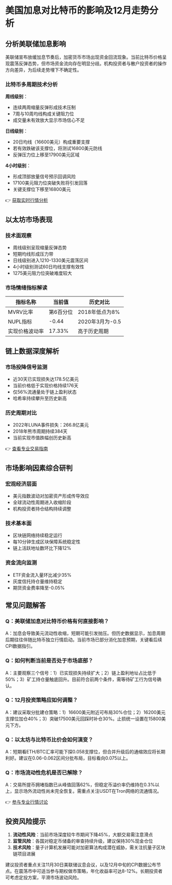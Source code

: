 # 美国加息对比特币的影响及12月走势分析

## 分析美联储加息影响

美联储宣布放缓加息节奏后，加密货币市场出现资金回流现象。当前比特币价格呈现震荡反弹态势，但市场资金流向存在明显分歧。机构投资者与散户投资者的操作方向差异，为后续走势埋下不确定性。

### 比特币多周期技术分析

**周线级别**：
- 连续两周缩量反弹形成技术压制
- 7周与10周均线构成关键阻力位
- 成交量未有效放大显示市场信心不足

**日线级别**：
- 20日均线（16600美元）构成重要支撑
- 若有效跌破该支撑位，将测试16800美元防线
- 反弹压力位上移至17900美元区域

**4小时级别**：
- 形成顶部放量信号预示回调风险
- 17100美元阻力位突破失败将引发回落
- 关键支撑位下移至16800美元

👉 [获取实时行情分析](https://bit.ly/okx_welcome)

## 以太坊市场表现

### 技术面观察
- 周线级别呈现缩量反弹态势
- 短期均线形成压力带
- 日线级别进入1210-1330美元震荡区间
- 4小时级别测试60日均线支撑有效性
- 1275美元阻力位突破难度较大

### 市场情绪指标解读

| 指标名称          | 当前值       | 历史对比       |
|-------------------|-------------|----------------|
| MVRV比率          | 第6百分位   | 2018年低点为8% |
| NUPL指标          | -0.44        | 2020年3月为-0.5|
| 实现价格波动率    | 17.33%       | 高于历史周期   |

## 链上数据深度解析

### 市场投降信号监测
- 近30天已实现损失达178.5亿美元
- 当前价格低于实现价格持续176天
- 仅56%流通量处于链上盈利状态
- 哈希率持续攀升至历史新高

### 历史周期对比
- 2022年LUNA事件损失：266.8亿美元
- 2018年熊市周期持续384天
- 当前实现市值跌幅创历史新高

👉 [查看专业交易指南](https://bit.ly/okx_welcome)

## 市场影响因素综合研判

### 宏观经济层面
- 美元指数波动对加密资产形成传导效应
- 全球流动性周期进入收缩阶段
- 机构投资者持仓结构持续调整

### 技术基本面
- 区块链网络持续稳定运行
- 每10分钟生成区块保障系统稳定性
- 链上活跃地址数环比下降12%

### 资金流向监测
- ETF资金流入量环比减少35%
- 灰度信托持仓量维持稳定
- 期货资金费率降至-0.05%

## 常见问题解答

### Q：美联储加息对比特币价格有何直接影响？
A：加息会导致美元流动性收缩，短期可能引发抛压。但历史数据显示，加息周期后期往往伴随比特币独立行情启动。当前市场已部分消化加息预期，关键看后续CPI数据指引。

### Q：如何判断当前是否处于市场底部？
A：主要观察三个信号：1）已实现损失持续扩大；2）链上盈利地址占比低于50%；3）矿工持仓量触底回升。目前符合前两个条件，需等待矿工行为信号确认。

### Q：12月投资策略应如何调整？
A：建议采取分批建仓策略：1）16600美元附近可布局30%仓位；2）16200美元支撑位加仓40%；3）突破17500美元回踩时补仓30%。止损统一设置在15800美元下方。

### Q：以太坊与比特币比价会如何演变？
A：短期看ETH/BTC汇率可能下探0.058支撑位，但合并升级后的通缩效应将长期利好。建议在0.06-0.062区间分批布局，目标看向0.075以上。

### Q：市场流动性危机是否已解除？
A：交易所提币拥堵指数已从峰值回落62%，但稳定币溢价率仍维持在0.3%以上，显示场外流动性尚未完全恢复。需重点关注USDT在Tron网络的流通情况。

👉 [参与专业行情讨论](https://bit.ly/okx_welcome)

## 投资风险提示

1. **流动性风险**：当前市场深度较牛市期间下降45%，大额交易需注意滑点
2. **监管风险**：各国对稳定币储备的审查持续升级，建议保持30%现金仓位
3. **技术风险**：量子计算机发展可能对加密算法构成潜在威胁，需关注抗量子区块链项目进展

建议投资者重点关注11月30日美联储议息会议，以及12月中旬的CPI数据公布节点。在震荡市中可适当参与期权做市策略，年化收益率可达8-12%。长期投资者可考虑定投方案，平滑市场波动风险。